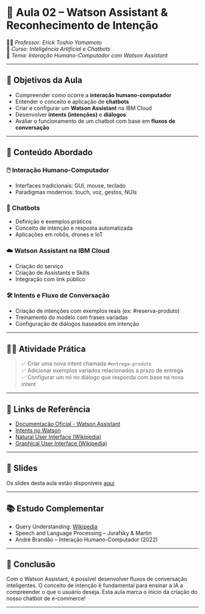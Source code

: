 
# 🧠 Aula 02 – Watson Assistant & Reconhecimento de Intenção

👨‍🏫 *Professor: Erick Toshio Yamamoto*  
📅 *Curso: Inteligência Artificial e Chatbots*  
📍 *Tema: Interação Humano-Computador com Watson Assistant*

---

## 🎯 Objetivos da Aula
- Compreender como ocorre a **interação humano-computador**
- Entender o conceito e aplicação de **chatbots**
- Criar e configurar um **Watson Assistant** na IBM Cloud
- Desenvolver **intents (intenções)** e **diálogos**
- Avaliar o funcionamento de um chatbot com base em **fluxos de conversação**

---

## 🧩 Conteúdo Abordado

### 🖱️ Interação Humano-Computador
- Interfaces tradicionais: GUI, mouse, teclado
- Paradigmas modernos: touch, voz, gestos, NUIs

### 💬 Chatbots
- Definição e exemplos práticos
- Conceito de intenção e resposta automatizada
- Aplicações em robôs, drones e IoT

### ☁️ Watson Assistant na IBM Cloud
- Criação do serviço
- Criação de Assistants e Skills
- Integração com link público

### 🛠️ Intents e Fluxo de Conversação
- Criação de intenções com exemplos reais (ex: #reserva-produto)
- Treinamento do modelo com frases variadas
- Configuração de diálogos baseados em intenção

---

## 👨‍🔧 Atividade Prática
> ✅ Criar uma nova intent chamada `#entrega-produto`  
> ✅ Adicionar exemplos variados relacionados a prazo de entrega  
> ✅ Configurar um nó no diálogo que responda com base na nova intent

---

## 🔗 Links de Referência
- [Documentação Oficial - Watson Assistant](https://cloud.ibm.com/docs/assistant?topic=assistant-getting-started)
- [Intents no Watson](https://cloud.ibm.com/docs/assistant?topic=assistant-intents)
- [Natural User Interface (Wikipedia)](https://en.wikipedia.org/wiki/Natural_user_interface)
- [Graphical User Interface (Wikipedia)](https://en.wikipedia.org/wiki/Graphical_user_interface)

---

## 📄 Slides
Os slides desta aula estão disponíveis [aqui](./slides.pdf)

---

## 📚 Estudo Complementar
- Query Understanding: [Wikipedia](https://en.wikipedia.org/wiki/Query_understanding)
- Speech and Language Processing – Jurafsky & Martin
- André Brandão – Interação Humano-Computador (2022)

---

## 🧠 Conclusão
Com o Watson Assistant, é possível desenvolver fluxos de conversação inteligentes. O conceito de intenção é fundamental para ensinar a IA a compreender o que o usuário deseja. Esta aula marca o início da criação do nosso chatbot de e-commerce!

---


